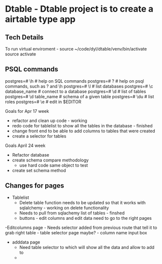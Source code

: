 # Dtable - Dtable project is to create a airtable type app




Tech Details
------------
To run virtual enviroment - source ~/code/dyl/dtable/venv/bin/activate
source activate



PSQL commands
-------------
postgres=# \h                 # help on SQL commands
postgres=# \?                 # help on psql commands, such as \? and \h
postgres=# \l                 # list databases
postgres=# \c database_name   # connect to a database
postgres=# \d                 # list of tables
postgres=# \d table_name      # schema of a given table
postgres=# \du                # list roles
postgres=# \e                 # edit in $EDITOR



Goals for Apr 17 week
- refactor and clean up code - working
- redo code for tablelist to show all the tables in the database - finished
- change front end to be able to add columns to tables that were created
- create a selector for tables

Goals April 24 week
- Refactor database
- create schema compare methodology
    - use hard code same object to test
- create set schema method








Changes for pages
------------------

- Tablelist
    - Delete table function needs to be updated so that it works with sqlalchemy - working on delete functionality
    - Needs to pull from sqlachemy list of tables - finshed
    - buttons - edit columns and edit data need to go to the right pages

-Editcolumns page
    - Needs selector added from previous route that tell it to grab right table
    - table selector page maybe?
    - column name input box


- adddata page
    - Need table selector to which will show all the data and allow to add to
    -